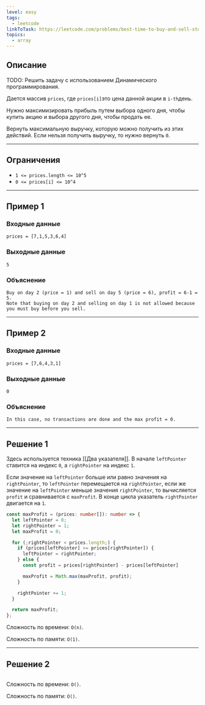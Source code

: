 ```yaml
---
level: easy
tags:
  - leetcode
linkToTask: https://leetcode.com/problems/best-time-to-buy-and-sell-stock/description/
topics:
  - array
---
```

## Описание

TODO: Решить задачу с использованием Динамического программирования.

Дается массив `prices`, где `prices[i]`это цена данной акции в `i-th`день.

Нужно максимизировать прибыль путем выбора одного дня, чтобы купить акцию и выбора другого дня, чтобы продать ее.

Вернуть максимальную выручку, которую можно получить из этих действий. Если нельзя получить выручку, то нужно вернуть `0`.

---
## Ограничения

- `1 <= prices.length <= 10^5`
- `0 <= prices[i] <= 10^4`

---
## Пример 1

### Входные данные

```
prices = [7,1,5,3,6,4]
```
### Выходные данные

```
5
```
### Объяснение

```
Buy on day 2 (price = 1) and sell on day 5 (price = 6), profit = 6-1 = 5.
Note that buying on day 2 and selling on day 1 is not allowed because you must buy before you sell.
```

---
## Пример 2

### Входные данные

```
prices = [7,6,4,3,1]
```
### Выходные данные

```
0
```
### Объяснение

```
In this case, no transactions are done and the max profit = 0.
```

---
## Решение 1

Здесь используется техника [[Два указателя]]. В начале `leftPointer` ставится на индекс `0`, а `rightPointer` на индекс `1`. 

Если значение на `leftPointer` больше или равно значения на `rightPointer`, то `leftPointer` перемещается на `rightPointer`, если же значение на `leftPointer` меньше значения `rightPointer`, то вычисляется `profit` и сравнивается с `maxProfit`. В конце цикла указатель `rightPointer` двигается на `1`.

```typescript
const maxProfit = (prices: number[]): number => {
  let leftPointer = 0;
  let rightPointer = 1;
  let maxProfit = 0;

  for (;rightPointer < prices.length;) {
    if (prices[leftPointer] >= prices[rightPointer]) {
      leftPointer = rightPointer;
    } else {
      const profit = prices[rightPointer] - prices[leftPointer]

      maxProfit = Math.max(maxProfit, profit);
    }

    rightPointer += 1;
  }

  return maxProfit;
};
```

Сложность по времени: `O(n)`.

Сложность по памяти: `O(1)`.

---
## Решение 2

```typescript

```

Сложность по времени: `O()`.

Сложность по памяти: `O()`.